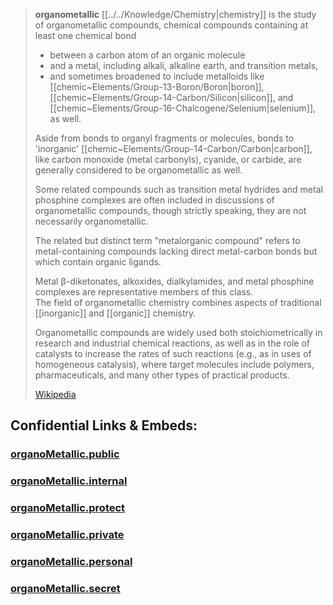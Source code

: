 
> **organometallic** [[../../Knowledge/Chemistry|chemistry]] is the study of organometallic compounds, 
> chemical compounds containing at least one chemical bond 
> - between a carbon atom of an organic molecule 
> - and a metal, including alkali, alkaline earth, and transition metals, 
> - and sometimes broadened to include metalloids like [[chemic~Elements/Group-13-Boron/Boron|boron]], [[chemic~Elements/Group-14-Carbon/Silicon|silicon]], and [[chemic~Elements/Group-16-Chalcogene/Selenium|selenium]], as well. 
> 
> Aside from bonds to organyl fragments or molecules, 
> bonds to 'inorganic' [[chemic~Elements/Group-14-Carbon/Carbon|carbon]], like carbon monoxide (metal carbonyls), cyanide, or carbide, 
> are generally considered to be organometallic as well.  
> 
> Some related compounds such as transition metal hydrides and metal phosphine complexes 
> are often included in discussions of organometallic compounds, 
> though strictly speaking, they are not necessarily organometallic. 
> 
> The related but distinct term "metalorganic compound" refers to metal-containing compounds 
> lacking direct metal-carbon bonds but which contain organic ligands.  
> 
> Metal β-diketonates, alkoxides, dialkylamides, and metal phosphine complexes 
> are representative members of this class.  
> The field of organometallic chemistry combines aspects of traditional [[inorganic]] and [[organic]] chemistry.
>
> Organometallic compounds are widely used both stoichiometrically in research and industrial chemical reactions, 
> as well as in the role of catalysts to increase the rates of such reactions (e.g., as in uses of homogeneous catalysis), 
> where target molecules include polymers, pharmaceuticals, and many other types of practical products.
>
> [Wikipedia](https://en.wikipedia.org/wiki/Organometallic%20chemistry)


## Confidential Links & Embeds: 

### [organoMetallic.public](/_public\chemic/organoMetallic.public.md) 

### [organoMetallic.internal](/_internal\chemic/organoMetallic.internal.md) 

### [organoMetallic.protect](/_protect\chemic/organoMetallic.protect.md) 

### [organoMetallic.private](/_private\chemic/organoMetallic.private.md) 

### [organoMetallic.personal](/_personal\chemic/organoMetallic.personal.md) 

### [organoMetallic.secret](/_secret\chemic/organoMetallic.secret.md)

